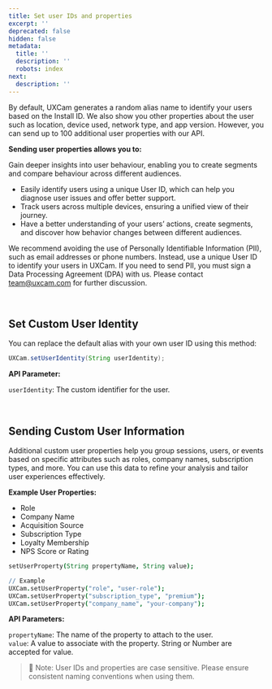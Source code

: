 ```yaml
---
title: Set user IDs and properties
excerpt: ''
deprecated: false
hidden: false
metadata:
  title: ''
  description: ''
  robots: index
next:
  description: ''
---
```

By default, UXCam generates a random alias name to identify your users based on the Install ID. We also show you other properties about the user such as location, device used, network type, and app version. However, you can send up to 100 additional user properties with our API.

**Sending user properties allows you to:**

Gain deeper insights into user behaviour, enabling you to create segments and compare behaviour across different audiences.

* Easily identify users using a unique User ID, which can help you diagnose user issues and offer better support.
* Track users across multiple devices, ensuring a unified view of their journey.
* Have a better understanding of your users’ actions, create segments, and discover how behavior changes between different audiences.

We recommend avoiding the use of Personally Identifiable Information (PII), such as email addresses or phone numbers. Instead, use a unique User ID to identify your users in UXCam. If you need to send PII, you must sign a Data Processing Agreement (DPA) with us. Please contact [team@uxcam.com](mailto:team@uxcam.com) for further discussion.

<br />

## Set Custom User Identity

You can replace the default alias with your own user ID using this method:

```java Android
UXCam.setUserIdentity(String userIdentity);
```

**API Parameter:**

`userIdentity`: The custom identifier for the user.

<br />

## Sending Custom User Information

Additional custom user properties help you group sessions, users, or events based on specific attributes such as roles, company names, subscription types, and more. You can use this data to refine your analysis and tailor user experiences effectively.

**Example User Properties:**

* Role
* Company Name
* Acquisition Source
* Subscription Type
* Loyalty Membership
* NPS Score or Rating

```coffeescript Android
setUserProperty(String propertyName, String value);

// Example
UXCam.setUserProperty("role", "user-role");
UXCam.setUserProperty("subscription_type", "premium");
UXCam.setUserProperty("company_name", "your-company");

```

**API Parameters:**

`propertyName`: The name of the property to attach to the user.\
`value`: A value to associate with the property. String or Number are accepted for value.

> 🚧 Note: User IDs and properties are case sensitive. Please ensure consistent naming conventions when using them.
